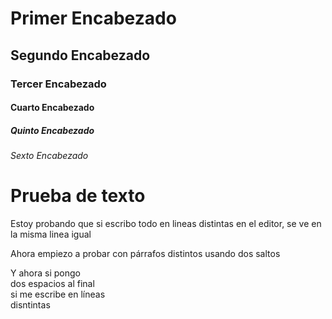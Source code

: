 # Primer Encabezado
## Segundo Encabezado
### Tercer Encabezado
#### Cuarto Encabezado
##### Quinto Encabezado
###### Sexto Encabezado

# Prueba de texto

Estoy probando que si escribo
todo en lineas distintas en el
editor, se ve en la misma linea igual 

Ahora empiezo a probar con párrafos distintos usando dos saltos

Y ahora si pongo  
dos espacios al final  
si me escribe en líneas  
disntintas

